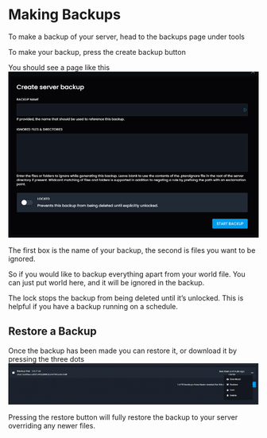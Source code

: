 # Making Backups
To make a backup of your server, head to the backups page under tools

To make your backup, press the create backup button

You should see a page like this
![backup](../../public/backup.png)

The first box is the name of your backup, the second is files you want to be ignored.

So if you would like to backup everything apart from your world file. You can just put world here, and it will be ignored in the backup.

The lock stops the backup from being deleted until it’s unlocked. This is helpful if you have a backup running on a schedule.

## Restore a Backup

Once the backup has been made you can restore it, or download it by pressing the three dots
![restore](../../public/restore.png)

Pressing the restore button will fully restore the backup to your server overriding any newer files.